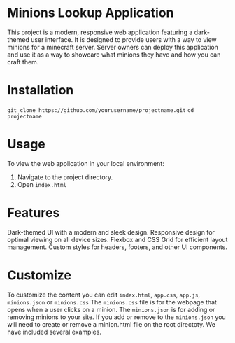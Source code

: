 # Minions Lookup Application
This project is a modern, responsive web application featuring a dark-themed user interface. It is designed to provide users with a way to view minions for a minecraft server. Server owners can deploy this application and use it as a way to showcare what minions they have and how you can craft them. 

# Installation
```git clone https://github.com/yourusername/projectname.git```
```cd projectname```

# Usage
To view the web application in your local environment:
1. Navigate to the project directory.
2. Open `index.html`

# Features 
Dark-themed UI with a modern and sleek design.
Responsive design for optimal viewing on all device sizes.
Flexbox and CSS Grid for efficient layout management.
Custom styles for headers, footers, and other UI components.

# Customize
To customize the content you can edit `index.html`, `app.css`, `app.js`, `minions.json` or `minions.css`
The `minions.css` file is for the webpage that opens when a user clicks on a minion.
The `minions.json` is for adding or removing minions to your site. 
If you add or remove to the `minions.json` you will need to create or remove a minion.html file on the root directoty. We have included several examples.
